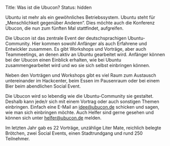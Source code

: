 Title: Was ist die Ubucon?
Status: hidden

Ubuntu ist mehr als ein gewöhnliches Betriebssystem. Ubuntu steht für
„Menschlichkeit gegenüber Anderen“. Dies möchte auch die
Konferenz Ubucon, die nun zum fünften Mal stattfindet, aufgreifen.

Die Ubucon ist das zentrale Event der deutschsprachigen
Ubuntu-Community. Hier kommen sowohl Anfänger als auch Erfahrene und
Entwickler zusammen. Es gibt Workshops und Vorträge, aber auch
Teammeetings, an denen aktiv an Ubuntu gearbeitet wird. Anfänger
können bei der Ubucon einen Einblick erhalten, wie bei Ubuntu
zusammengearbeitet wird und wo sie sich selbst einbringen können.

Neben den Vorträgen und Workshops gibt es viel Raum zum Austausch
untereinander im Hackcenter, beim Essen im Pausenraum oder bei einem
Bier beim abendlichen Social Event.

Die Ubucon wird so lebendig wie die Ubuntu-Community sie gestaltet.
Deshalb kann jede/r sich mit einem Vortrag oder auch sonstigen Themen
einbringen. Einfach eine E-Mail an <idee@ubucon.de> schicken und sagen,
wie man sich einbringen möchte. Auch Helfer sind gerne gesehen und
können sich unter <helfer@ubucon.de> melden.

Im letzten Jahr gab es 22 Vorträge, unzählige Liter Mate, reichlich
belegte Brötchen, zwei Social Events, einen Stadtrundgang und rund 250
Teilnehmer.
